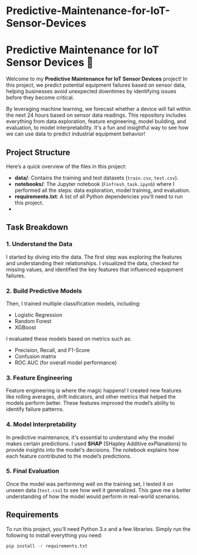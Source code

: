 # Predictive-Maintenance-for-IoT-Sensor-Devices

# Predictive Maintenance for IoT Sensor Devices 🚀

Welcome to my **Predictive Maintenance for IoT Sensor Devices** project! In this project, we predict potential equipment failures based on sensor data, helping businesses avoid unexpected downtimes by identifying issues before they become critical.

By leveraging machine learning, we forecast whether a device will fail within the next 24 hours based on sensor data readings. This repository includes everything from data exploration, feature engineering, model building, and evaluation, to model interpretability. It's a fun and insightful way to see how we can use data to predict industrial equipment behavior!

##  Project Structure

Here’s a quick overview of the files in this project:

- **data/**: Contains the training and test datasets (`train.csv`, `test.csv`).
- **notebooks/**: The Jupyter notebook (`Finfresh_task.ipynb`) where I performed all the steps: data exploration, model training, and evaluation.
- **requirements.txt**: A list of all Python dependencies you'll need to run this project.
-

## Task Breakdown

### 1. **Understand the Data**
I started by diving into the data. The first step was exploring the features and understanding their relationships. I visualized the data, checked for missing values, and identified the key features that influenced equipment failures.

### 2. **Build Predictive Models**
Then, I trained multiple classification models, including:
- Logistic Regression
- Random Forest
- XGBoost

I evaluated these models based on metrics such as:
- Precision, Recall, and F1-Score
- Confusion matrix
- ROC AUC (for overall model performance)

### 3. **Feature Engineering**
Feature engineering is where the magic happens! I created new features like rolling averages, drift indicators, and other metrics that helped the models perform better. These features improved the model’s ability to identify failure patterns.

### 4. **Model Interpretability**
In predictive maintenance, it's essential to understand why the model makes certain predictions. I used **SHAP** (SHapley Additive exPlanations) to provide insights into the model's decisions. The notebook explains how each feature contributed to the model’s predictions.

### 5. **Final Evaluation**
Once the model was performing well on the training set, I tested it on unseen data (`test.csv`) to see how well it generalized. This gave me a better understanding of how the model would perform in real-world scenarios.

##  Requirements

To run this project, you'll need Python 3.x and a few libraries. Simply run the following to install everything you need:

```bash
pip install -r requirements.txt
